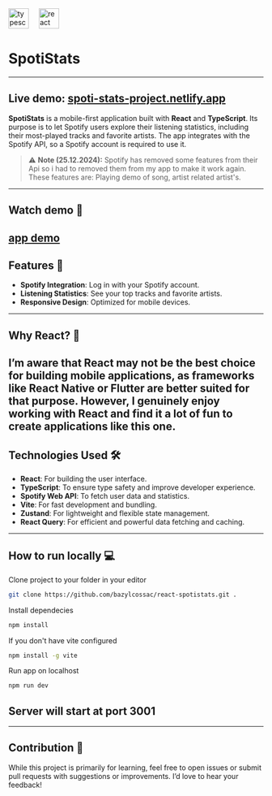 <div align="left">
<img src="https://skillicons.dev/icons?i=ts" height="40" alt="typescript logo"  />
<img width="12" />
<img src="https://skillicons.dev/icons?i=react" height="40" alt="react logo"  />
<img width="12" />
</div>

# SpotiStats 
---
**Live demo: [spoti-stats-project.netlify.app](https://spoti-stats-project.netlify.app/4Gso3d4CscCijv0lmajZWs)**
---
**SpotiStats** is a mobile-first application built with **React** and **TypeScript**. Its purpose is to let Spotify users explore their listening statistics, including their most-played tracks and favorite artists. The app integrates with the Spotify API, so a Spotify account is required to use it.
> ⚠️ **Note (25.12.2024):** Spotify has removed some features from their Api so i had to removed them from my app to make it work again. These features are: Playing demo of song, artist related artist's.  
---
## Watch demo 📲 
  [app demo](https://youtube.com/shorts/rYEuFm6o-A8)
---
## Features 🚀
- **Spotify Integration**: Log in with your Spotify account.
- **Listening Statistics**: See your top tracks and favorite artists.
- **Responsive Design**: Optimized for mobile devices.
---
## Why React? 🤔
I’m aware that **React** may not be the best choice for building mobile applications, as frameworks like React Native or Flutter are better suited for that purpose. However, I genuinely enjoy working with React and find it a lot of fun to create applications like this one.
---
## Technologies Used 🛠️
- **React**: For building the user interface.
- **TypeScript**: To ensure type safety and improve developer experience.
- **Spotify Web API**: To fetch user data and statistics.
- **Vite**: For fast development and bundling.
- **Zustand**: For lightweight and flexible state management.
- **React Query**: For efficient and powerful data fetching and caching.
---

## How to run locally 💻

Clone project to your folder in your editor
```bash
git clone https://github.com/bazylcossac/react-spotistats.git .
```
Install dependecies
```bash
npm install

```
If you don't have vite configured
```bash
npm install -g vite
```
Run app on localhost
```bash
npm run dev
```
Server will start at port 3001
---
****
## Contribution 🤝
While this project is primarily for learning, feel free to open issues or submit pull requests with suggestions or improvements. I’d love to hear your feedback!
